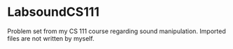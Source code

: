 # LabsoundCS111
Problem set from my CS 111 course regarding sound manipulation. Imported files are not written by myself. 
